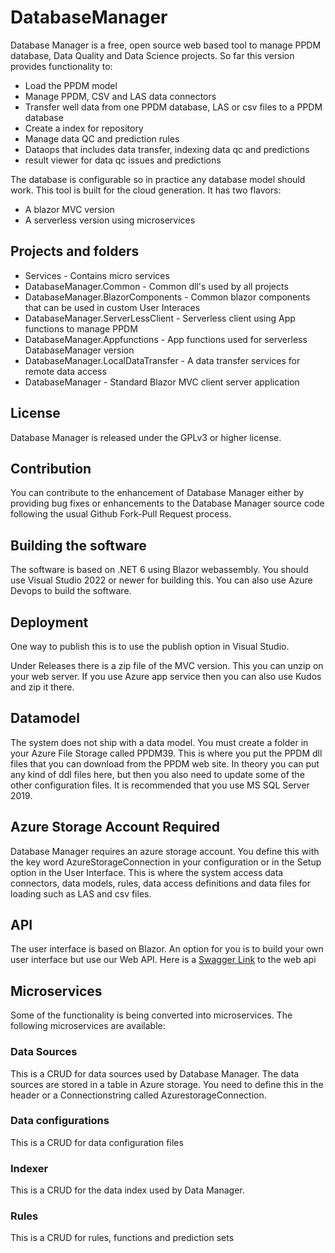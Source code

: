 # DatabaseManager

Database Manager is a free, open source web based tool to manage 
PPDM database, Data Quality and Data Science projects. So far this version provides functionality to:
* Load the PPDM model
* Manage PPDM, CSV and LAS data connectors
* Transfer well data from one PPDM database, LAS or csv files to a PPDM database 
* Create a index for repository
* Manage data QC and prediction rules
* Dataops that includes data transfer, indexing data qc and predictions
* result viewer for data qc issues and predictions

The database is configurable so in practice any database model should work.
This tool is built for the cloud generation. It has two flavors:
* A blazor MVC version
* A serverless version using microservices

## Projects and folders
* Services - Contains micro services
* DatabaseManager.Common - Common dll's used by all projects 
* DatabaseManager.BlazorComponents - Common blazor components that can be used in custom User Interaces
* DatabaseManager.ServerLessClient - Serverless client using App functions to manage PPDM
* DatabaseManager.Appfunctions - App functions used for serverless DatabaseManager version
* DatabaseManager.LocalDataTransfer - A data transfer services for remote data access
* DatabaseManager - Standard Blazor MVC client server application

## License 
Database Manager is released under the GPLv3 or higher license.

## Contribution 
You can contribute to the enhancement of Database Manager either by providing 
bug fixes or enhancements to the Database Manager source code following the 
usual Github Fork-Pull Request process.

## Building the software
The software is based on .NET 6 using Blazor webassembly. You should use
Visual Studio 2022 or newer for building this. You can also use Azure Devops to build the software.

## Deployment
One way to publish this is to use the publish option in Visual Studio.

Under Releases there is a zip file of the MVC version. This you can unzip on your web server. If you use Azure app service then you can also use Kudos and zip it there.

## Datamodel
The system does not ship with a data model. You must create a folder in your Azure File Storage called PPDM39. This is where you put the PPDM dll files that
you can download from the PPDM web site. In theory you can put any kind of ddl files here, but then you also need to update some of the other configuration
files. It is recommended that you use MS SQL Server 2019.

## Azure Storage Account Required
Database Manager requires an azure storage account. You define this with the key word AzureStorageConnection in your configuration or in the Setup option in the User Interface. This is where the system access data connectors, data models, rules, data access definitions and data files for loading such as LAS and csv files.

## API
The user interface is based on Blazor. An option for you is to build your own user interface but use our Web API. Here is a [Swagger Link](https://petrodataonline.azurewebsites.net/swagger) to the web api 

## Microservices
Some of the functionality is being converted into microservices. The following microservices are available:

### Data Sources
This is a CRUD for data sources used by Database Manager. The data sources are stored in a table in Azure storage. You need to define this in the header or a Connectionstring called AzurestorageConnection.

### Data configurations
This is a CRUD for data configuration files

### Indexer
This is a CRUD for the data index used by Data Manager.

### Rules
This is a CRUD for rules, functions and prediction sets

